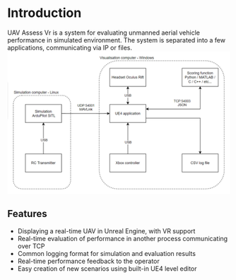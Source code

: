 # Introduction

UAV Assess Vr is a system for evaluating unmanned aerial vehicle performance in simulated environment. The system is separated into a few applications, communicating via IP or files.
![System structure](./structure.png)

## Features

- Displaying a real-time UAV in Unreal Engine, with VR support
- Real-time evaluation of performance in another process communicating over TCP
- Common logging format for simulation and evaluation results
- Real-time performance feedback to the operator
- Easy creation of new scenarios using built-in UE4 level editor
